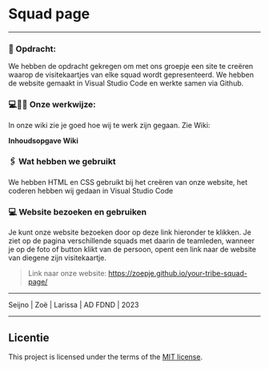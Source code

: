 # Squad page 
***
### 📄 Opdracht:
We hebben de opdracht gekregen om met ons groepje een site te creëren waarop de visitekaartjes van elke squad wordt gepresenteerd. We hebben de website gemaakt in Visual Studio Code en werkte samen via Github.

### 💻👨‍💻 Onze werkwijze:
In onze wiki zie je goed hoe wij te werk zijn gegaan. Zie Wiki: 

**Inhoudsopgave Wiki**

### 🖇️ Wat hebben we gebruikt
We hebben HTML en CSS gebruikt bij het creëren van onze website, het coderen hebben wij gedaan in Visual Studio Code

### 💻 Website bezoeken en gebruiken
Je kunt onze website bezoeken door op deze link hieronder te klikken. Je ziet op de pagina verschillende squads met daarin de teamleden, wanneer je op de foto of button klikt van de persoon, opent een link naar de website van diegene zijn visitekaartje. 

> Link naar onze website: https://zoepje.github.io/your-tribe-squad-page/

***
Seijno | Zoë | Larissa | AD FDND | 2023
***
## Licentie
This project is licensed under the terms of the [MIT license](./LICENSE).
